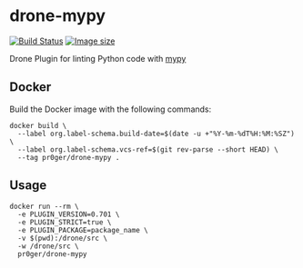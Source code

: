 # drone-mypy

[![Build Status](https://drone.pr0ger.dev/api/badges/Pr0Ger/drone-mypy/status.svg)](https://drone.pr0ger.dev/Pr0Ger/drone-mypy)
[![Image size](https://images.microbadger.com/badges/image/pr0ger/drone-mypy.svg)](https://microbadger.com/images/pr0ger/drone-mypy)

Drone Plugin for linting Python code with [mypy](http://mypy.readthedocs.org/)

## Docker

Build the Docker image with the following commands:

```Shell
docker build \
  --label org.label-schema.build-date=$(date -u +"%Y-%m-%dT%H:%M:%SZ") \
  --label org.label-schema.vcs-ref=$(git rev-parse --short HEAD) \
  --tag pr0ger/drone-mypy .
```

## Usage

```Shell
docker run --rm \
  -e PLUGIN_VERSION=0.701 \
  -e PLUGIN_STRICT=true \
  -e PLUGIN_PACKAGE=package_name \
  -v $(pwd):/drone/src \
  -w /drone/src \
  pr0ger/drone-mypy
```
